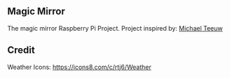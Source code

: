 ## Magic Mirror

The magic mirror Raspberry Pi Project.
Project inspired by: [Michael Teeuw](http://michaelteeuw.nl/tagged/magicmirror)

## Credit

Weather Icons: https://icons8.com/c/rtj6/Weather
